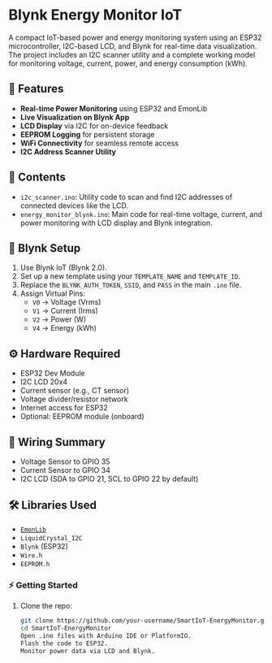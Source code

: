 # Blynk Energy Monitor IoT

A compact IoT-based power and energy monitoring system using an ESP32 microcontroller, I2C-based LCD, and Blynk for real-time data visualization. The project includes an I2C scanner utility and a complete working model for monitoring voltage, current, power, and energy consumption (kWh).

## 🔧 Features

- **Real-time Power Monitoring** using ESP32 and EmonLib
- **Live Visualization on Blynk App**
- **LCD Display** via I2C for on-device feedback
- **EEPROM Logging** for persistent storage
- **WiFi Connectivity** for seamless remote access
- **I2C Address Scanner Utility**

## 📁 Contents

- `i2c_scanner.ino`: Utility code to scan and find I2C addresses of connected devices like the LCD.
- `energy_monitor_blynk.ino`: Main code for real-time voltage, current, and power monitoring with LCD display and Blynk integration.

## 📲 Blynk Setup

1. Use Blynk IoT (Blynk 2.0).
2. Set up a new template using your `TEMPLATE_NAME` and `TEMPLATE_ID`.
3. Replace the `BLYNK_AUTH_TOKEN`, `SSID`, and `PASS` in the main `.ino` file.
4. Assign Virtual Pins:
   - `V0` → Voltage (Vrms)
   - `V1` → Current (Irms)
   - `V2` → Power (W)
   - `V4` → Energy (kWh)

## ⚙️ Hardware Required

- ESP32 Dev Module
- I2C LCD 20x4
- Current sensor (e.g., CT sensor)
- Voltage divider/resistor network
- Internet access for ESP32
- Optional: EEPROM module (onboard)

## 🔌 Wiring Summary

- Voltage Sensor to GPIO 35  
- Current Sensor to GPIO 34  
- I2C LCD (SDA to GPIO 21, SCL to GPIO 22 by default)

## 🛠 Libraries Used

- [`EmonLib`](https://github.com/openenergymonitor/EmonLib)
- `LiquidCrystal_I2C`
- `Blynk` (ESP32)
- `Wire.h`
- `EEPROM.h`


### ⚡ Getting Started

1. Clone the repo:
   ```bash
   git clone https://github.com/your-username/SmartIoT-EnergyMonitor.git
   cd SmartIoT-EnergyMonitor
   Open .ino files with Arduino IDE or PlatformIO.
   Flash the code to ESP32.
   Monitor power data via LCD and Blynk.

